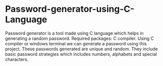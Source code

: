 # Password-generator-using-C-Language
Password generator is a tool made using C language which helps in generating a random password. Required packages: C compiler. Using C compiler or windows terminal we can generate a password using this project. These passwords generated are unique and random. They include basic password strategies which includes numbers, alphabets and special characters.
